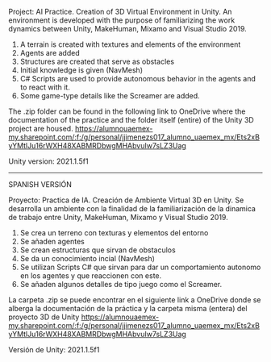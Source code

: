 Project: AI Practice. Creation of 3D Virtual Environment in Unity.
   An environment is developed with the purpose of familiarizing the work dynamics between Unity, MakeHuman, Mixamo and Visual Studio 2019.
  
   1. A terrain is created with textures and elements of the environment
   2. Agents are added
   3. Structures are created that serve as obstacles
   4. Initial knowledge is given (NavMesh)
   5. C# Scripts are used to provide autonomous behavior in the agents and to react with it.
   6. Some game-type details like the Screamer are added.

The .zip folder can be found in the following link to OneDrive where the documentation of the practice and the folder itself (entire) of the Unity 3D project are housed.
https://alumnouaemex-my.sharepoint.com/:f:/g/personal/jjimenezs017_alumno_uaemex_mx/Ets2xByYMtlJu16rWXH48XABMRDbwgMHAbvuIw7sLZ3Uag

Unity version: 2021.1.5f1




-----------------------------------------------------------------------------------------------------------------------------------------------------------------------------
SPANISH VERSIÓN

Proyecto: Practica de IA. Creación de Ambiente Virtual 3D en Unity.
  Se desarrolla un ambiente con la finalidad de la familiarización de la dinamica de trabajo entre Unity, MakeHuman, Mixamo y Visual Studio 2019.
  
  1. Se crea un terreno con texturas y elementos del entorno
  2. Se añaden agentes
  3. Se crean estructuras que sirvan de obstaculos
  4. Se da un conocimiento incial (NavMesh)
  5. Se utilizan Scripts C# que sirvan para dar un comportamiento autonomo en los agentes y que reaccionen con este.
  6. Se añaden algunos detalles de tipo juego como el Screamer.

La carpeta .zip se puede encontrar en el siguiente link a OneDrive donde se alberga la documentación de la práctica y la carpeta misma (entera) del proyecto 3D de Unity
https://alumnouaemex-my.sharepoint.com/:f:/g/personal/jjimenezs017_alumno_uaemex_mx/Ets2xByYMtlJu16rWXH48XABMRDbwgMHAbvuIw7sLZ3Uag

Versión de Unity: 2021.1.5f1
